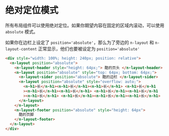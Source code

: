 # 绝对定位模式

所有布局组件可以使用绝对定位。如果你期望内容在固定的区域内滚动，可以使用 `absolute` 模式。

<n-alert title="注意" type="warning">如果你在边栏上设定了 `position='absolute'`，那么为了旁边的 `n-layout` 和 `n-layout-content` 正常显示，他们也要被设定为 `position='absolute'`</n-alert>

```html
<div style="width: 100%; height: 240px; position: relative">
  <n-layout position="absolute">
    <n-layout-header style="height: 64px;"> 酷的页头 </n-layout-header>
    <n-layout position="absolute" style="top: 64px; bottom: 64px;">
      <n-layout-sider position="absolute"> 酷的边栏 </n-layout-sider>
      <n-layout position="absolute" style="overflow: auto;">
        <n-h1>长</n-h1><n-h1>长</n-h1><n-h1>长</n-h1> <n-h1>长</n-h1
        ><n-h1>长</n-h1><n-h1>长</n-h1> <n-h1>长</n-h1><n-h1>长</n-h1
        ><n-h1>长</n-h1> <n-h1>长</n-h1><n-h1>长</n-h1><n-h1>长</n-h1>
      </n-layout>
    </n-layout>
    <n-layout-footer position="absolute" style="height: 64px">
      酷的页脚
    </n-layout-footer>
  </n-layout>
</div>
```
